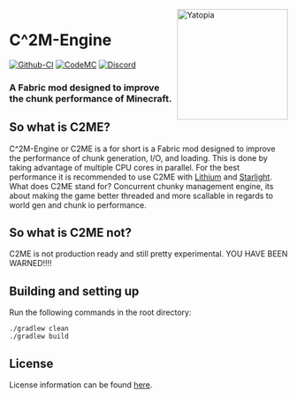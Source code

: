<img width="200" src="https://yatopiamc.org/static/img/barrium.png" alt="Yatopia" align="right">
<div align="left">
<h1>C^2M-Engine</h1>

[![Github-CI](https://github.com/YatopiaMC/C2ME-fabric/workflows/C2ME%20Build%20Script/badge.svg)](https://github.com/YatopiaMC/C2ME-fabric/actions?query=workflow%3ACI)
[![CodeMC](https://ci.codemc.io/buildStatus/icon?job=YatopiaMC%2FC2ME-fabric%2Fver%252F1.16.5)](https://ci.codemc.io/job/YatopiaMC/job/C2ME-fabric/job/ver%252F1.16.5/)
[![Discord](https://img.shields.io/discord/342814924310970398?color=%237289DA&label=Discord&logo=discord&logoColor=white)](https://discord.io/YatopiaMC)
<h3>A Fabric mod designed to improve the chunk performance of Minecraft.</h3>
</div>

## So what is C2ME?
C^2M-Engine or C2ME is a for short is a  Fabric mod designed to improve the performance of chunk generation, I/O, and loading. This is done by taking advantage of multiple CPU cores in parallel. For the best performance it is recommended to use C2ME with [Lithium](https://github.com/CaffeineMC/lithium-fabric) and [Starlight](https://github.com/Spottedleaf/Starlight).
What does C2ME stand for?
Concurrent chunky management engine, its about making the game better threaded and more scallable in regards to world gen and chunk io performance.
## So what is C2ME not?

C2ME is not production ready and still pretty experimental. 
YOU HAVE BEEN WARNED!!!!
 
## Building and setting up

Run the following commands in the root directory:

```shell
./gradlew clean
./gradlew build
```

## License

License information can be found [here](/LICENSE).
